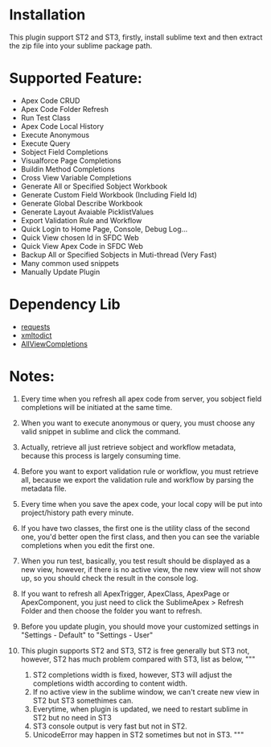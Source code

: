 # Installation #
This plugin support ST2 and ST3, firstly, install sublime text and then extract the zip file into your sublime package path.

# Supported Feature: #
+ Apex Code CRUD
+ Apex Code Folder Refresh
+ Run Test Class
+ Apex Code Local History
+ Execute Anonymous
+ Execute Query
+ Sobject Field Completions
+ Visualforce Page Completions
+ Buildin Method Completions
+ Cross View Variable Completions
+ Generate All or Specified Sobject Workbook
+ Generate Custom Field Workbook (Including Field Id)
+ Generate Global Describe Workbook
+ Generate Layout Avaiable PicklistValues
+ Export Validation Rule and Workflow
+ Quick Login to Home Page, Console, Debug Log...
+ Quick View chosen Id in SFDC Web
+ Quick View Apex Code in SFDC Web
+ Backup All or Specified Sobjects in Muti-thread (Very Fast)
+ Many common used snippets
+ Manually Update Plugin

# Dependency Lib #
+ [requests](https://github.com/kennethreitz/requests)
+ [xmltodict](https://github.com/martinblech/xmltodict)
+ [AllViewCompletions](https://github.com/alienhard/SublimeAllAutocomplete/blob/master/all_views_completions.py)

# Notes: #
1. Every time when you refresh all apex code from server, you sobject field completions will be initiated at the same time.

2. When you want to execute anonymous or query, you must choose any valid snippet in sublime and click the command.

3. Actually, retrieve all just retrieve sobject and workflow metadata, because this process is largely consuming time.

4. Before you want to export validation rule or workflow, you must retrieve all, because we export the validation rule and workflow by parsing the metadata file.

5. Every time when you save the apex code, your local copy will be put into project/history path every minute.

6. If you have two classes, the first one is the utility class of the second one, you'd better open the first class, and then you can see the variable completions when you edit the first one.

7. When you run test, basically, you test result should be displayed as a new view, however, if there is no active view, the new view will not show up, so you should check the result in the console log.

8. If you want to refresh all ApexTrigger, ApexClass, ApexPage or ApexComponent, you just need to click the SublimeApex > Refresh Folder and then choose the folder you want to refresh.

9. Before you update plugin, you should move your customized settings in "Settings - Default" to "Settings - User"

10. This plugin supports ST2 and ST3, ST2 is free generally but ST3 not, however, ST2 has much problem compared with ST3, list as below,
    """
    1. ST2 completions width is fixed, however, ST3 will adjust the completions width according to content width.
    2. If no active view in the sublime window, we can't create new view in ST2 but ST3 somethimes can.
    3. Everytime, when plugin is updated, we need to restart sublime in ST2 but no need in ST3
    4. ST3 console output is very fast but not in ST2.
    5. UnicodeError may happen in ST2 sometimes but not in ST3.
    """